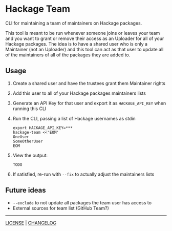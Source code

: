 # Hackage Team

CLI for maintaining a team of maintainers on Hackage packages.

This tool is meant to be run whenever someone joins or leaves your team and you
want to grant or remove their access as an Uploader for all of your Hackage
packages. The idea is to have a shared user who is only a Maintainer (not an
Uploader) and this tool can act as that user to update all of the maintainers of
all of the packages they are added to.

## Usage


1. Create a shared user and have the trustees grant them Maintainer rights

1. Add this user to all of your Hackage packages maintainers lists

1. Generate an API Key for that user and export it as `HACKAGE_API_KEY` when
   running this CLI

1. Run the CLI, passing a list of Hackage usernames as stdin

   ```console
   export HACKAGE_API_KEY=***
   hackage-team <<'EOM'
   OneUser
   SomeOtherUser
   EOM
   ```

1. View the output:

   ```
   TODO
   ```

1. If satisfied, re-run with `--fix` to actually adjust the maintainers lists

## Future ideas

- `--exclude` to not update all packages the team user has access to
- External sources for team list (GitHub Team?)

---

[LICENSE](./LICENSE) | [CHANGELOG](./CHANGELOG.md)
